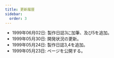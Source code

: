 ```yaml
---
title: 更新履歴
sidebar:
  order: 3
---
```


- 1999年06月02日: 製作日誌3に加筆、及び5を追加。
- 1999年05月30日: 開発状況の更新。
- 1999年05月24日: 製作日誌3,4を追加。
- 1999年05月23日: ページを公開する。
